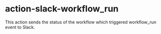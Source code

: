# action-slack-workflow_run
This action sends the status of the workflow which triggered workflow_run event to Slack.
